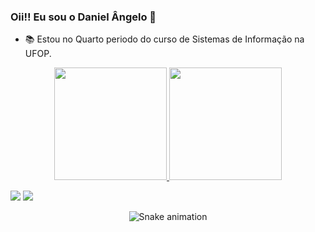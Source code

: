 ### Oii!! Eu sou o Daniel Ângelo 👋

- 📚 Estou no Quarto periodo do curso de Sistemas de Informação na UFOP.

<div align="center">
  <a href="https://github.com/danielangelo1">
  <img height="180em" src="https://github-readme-stats.vercel.app/api?username=danielangelo1&show_icons=true&theme=dark&include_all_commits=true"/>
  <img height="180em" src="https://github-readme-stats.vercel.app/api/top-langs/?username=danielangelo1&layout=compact&langs_count=7&theme=dark&count_private=true"/>
</div>

<div> 
 
  <a href = "mailto:danielangelo1234@gmail.com"><img src="https://img.shields.io/badge/-Gmail-%23333?style=for-the-badge&logo=gmail&logoColor=white" target="_blank"></a>
  <a href="https://www.linkedin.com/in/danielângelo" target="_blank"><img src="https://img.shields.io/badge/-LinkedIn-%230077B5?style=for-the-badge&logo=linkedin&logoColor=white" target="_blank"></a> 
</div>
   
<div align="center">

  ![Snake animation](https://github.com/danielangelo1/danielangelo1/blob/output/github-contribution-grid-snake.svg)
  
</div>
